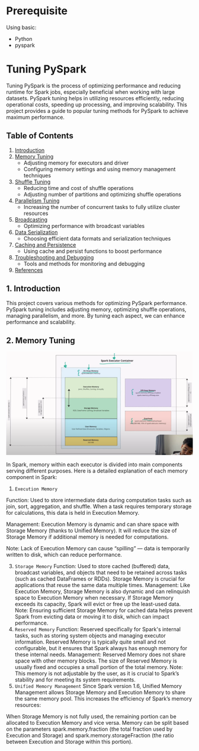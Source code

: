 # Prerequisite
Using basic:
-  Python
-  pyspark

# Tuning PySpark

Tuning PySpark is the process of optimizing performance and reducing runtime for Spark jobs, especially beneficial when working with large datasets. PySpark tuning helps in utilizing resources efficiently, reducing operational costs, speeding up processing, and improving scalability. This project provides a guide to popular tuning methods for PySpark to achieve maximum performance.

## Table of Contents

1. [Introduction](#introduction)
2. [Memory Tuning](#memory-tuning)
   - Adjusting memory for executors and driver
   - Configuring memory settings and using memory management techniques
3. [Shuffle Tuning](#shuffle-tuning)
   - Reducing time and cost of shuffle operations
   - Adjusting number of partitions and optimizing shuffle operations
4. [Parallelism Tuning](#parallelism-tuning)
   - Increasing the number of concurrent tasks to fully utilize cluster resources
5. [Broadcasting](#broadcasting)
   - Optimizing performance with broadcast variables
6. [Data Serialization](#data-serialization)
   - Choosing efficient data formats and serialization techniques
7. [Caching and Persistence](#caching-and-persistence)
   - Using cache and persist functions to boost performance
8. [Troubleshooting and Debugging](#troubleshooting-and-debugging)
   - Tools and methods for monitoring and debugging
9. [References](#references)

## 1. Introduction

This project covers various methods for optimizing PySpark performance. PySpark tuning includes adjusting memory, optimizing shuffle operations, managing parallelism, and more. By tuning each aspect, we can enhance performance and scalability.

## 2. Memory Tuning

![Codespace](image/Capture.PNG)

In Spark, memory within each executor is divided into main components serving different purposes. Here is a detailed explanation of each memory component in Spark:

1. `Execution Memory`
   
Function: Used to store intermediate data during computation tasks such as join, sort, aggregation, and shuffle. When a task requires temporary storage for calculations, this data is held in Execution Memory.

Management: Execution Memory is dynamic and can share space with Storage Memory (thanks to Unified Memory). It will reduce the size of Storage Memory if additional memory is needed for computations.

Note: Lack of Execution Memory can cause “spilling” — data is temporarily written to disk, which can reduce performance.

3. `Storage Memory`
Function: Used to store cached (buffered) data, broadcast variables, and objects that need to be retained across tasks (such as cached DataFrames or RDDs). Storage Memory is crucial for applications that reuse the same data multiple times.
Management: Like Execution Memory, Storage Memory is also dynamic and can relinquish space to Execution Memory when necessary. If Storage Memory exceeds its capacity, Spark will evict or free up the least-used data.
Note: Ensuring sufficient Storage Memory for cached data helps prevent Spark from evicting data or moving it to disk, which can impact performance.
4. `Reserved Memory`
Function: Reserved specifically for Spark's internal tasks, such as storing system objects and managing executor information. Reserved Memory is typically quite small and not configurable, but it ensures that Spark always has enough memory for these internal needs.
Management: Reserved Memory does not share space with other memory blocks. The size of Reserved Memory is usually fixed and occupies a small portion of the total memory.
Note: This memory is not adjustable by the user, as it is crucial to Spark’s stability and for meeting its system requirements.
5. `Unified Memory Management`
Since Spark version 1.6, Unified Memory Management allows Storage Memory and Execution Memory to share the same memory pool. This increases the efficiency of Spark’s memory resources:

When Storage Memory is not fully used, the remaining portion can be allocated to Execution Memory and vice versa.
Memory can be split based on the parameters spark.memory.fraction (the total fraction used by Execution and Storage) and spark.memory.storageFraction (the ratio between Execution and Storage within this portion).
